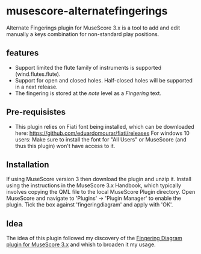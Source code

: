 # musescore-alternatefingerings
Alternate Fingerings plugin for MuseScore 3.x is a tool to add and edit manually a keys combination for non-standard play positions.

## features
* Support limited the flute family of instruments is supported (wind.flutes.flute). 
* Support for open and closed holes. Half-closed holes will be supported in a next release.
* The fingering is stored at the *note* level as a *Fingering* text.

## Pre-requisistes
* This plugin relies on Fiati font being installed, which can be downloaded here: https://github.com/eduardomourar/fiati/releases For windows 10 users: Make sure to install the font for "All Users" or MuseScore (and thus this plugin) won't have access to it.

## Installation
If using MuseScore version 3 then download the plugin and unzip it.
Install using the instructions in the MuseScore 3.x Handbook, which typically involves copying the QML file to the local MuseScore Plugin directory.
Open MuseScore and navigate to 'Plugins' -> 'Plugin Manager' to enable the plugin. Tick the box against 'fingeringdiagram' and apply with 'OK'.

## Idea
The idea of this plugin followed my discovery of the [Fingering Diagram plugin for MuseScore 3.x](https://github.com/eduardomourar/fingering-diagram#fingering-diagram-plugin-for-musescore-3x) and whish to broaden it my usage.
